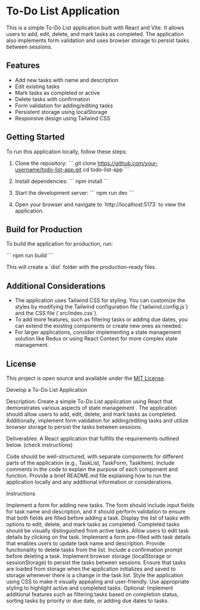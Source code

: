 # To-Do List Application

This is a simple To-Do List application built with React and Vite. It allows users to add, edit, delete, and mark tasks as completed. The application also implements form validation and uses browser storage to persist tasks between sessions.

## Features

- Add new tasks with name and description
- Edit existing tasks
- Mark tasks as completed or active
- Delete tasks with confirmation
- Form validation for adding/editing tasks
- Persistent storage using localStorage
- Responsive design using Tailwind CSS

## Getting Started

To run this application locally, follow these steps:

1. Clone the repository:
   \`\`\`
   git clone https://github.com/your-username/todo-list-app.git
   cd todo-list-app
   \`\`\`

2. Install dependencies:
   \`\`\`
   npm install
   \`\`\`

3. Start the development server:
   \`\`\`
   npm run dev
   \`\`\`

4. Open your browser and navigate to \`http://localhost:5173\` to view the application.

## Build for Production

To build the application for production, run:

\`\`\`
npm run build
\`\`\`

This will create a \`dist\` folder with the production-ready files.

## Additional Considerations

- The application uses Tailwind CSS for styling. You can customize the styles by modifying the Tailwind configuration file (\`tailwind.config.js\`) and the CSS file (\`src/index.css\`).
- To add more features, such as filtering tasks or adding due dates, you can extend the existing components or create new ones as needed.
- For larger applications, consider implementing a state management solution like Redux or using React Context for more complex state management.

## License

This project is open source and available under the [MIT License](LICENSE).

Develop a To-Do List Application

Description: Create a simple To-Do List application using React that demonstrates various aspects of state management . The application should allow users to add, edit, delete, and mark tasks as completed. Additionally, implement form validation for adding/editing tasks and utilize browser storage to persist the tasks between sessions.

Deliverables:
A React application that fulfills the requirements outlined below. (check instructions)

Code should be well-structured, with separate components for different parts of the application (e.g., TaskList, TaskForm, TaskItem).
Include comments in the code to explain the purpose of each component and function.
Provide a brief README.md file explaining how to run the application locally and any additional information or considerations.

Instructions

Implement a form for adding new tasks. The form should include input fields for task name and description, and it should perform validation to ensure that both fields are filled before adding a task. 
Display the list of tasks with options to edit, delete, and mark tasks as completed. Completed tasks should be visually distinguished from active tasks.
Allow users to edit task details by clicking on the task. Implement a form pre-filled with task details that enables users to update task name and description.
Provide functionality to delete tasks from the list. Include a confirmation prompt before deleting a task.
Implement browser storage (localStorage or sessionStorage) to persist the tasks between sessions. Ensure that tasks are loaded from storage when the application initializes and saved to storage whenever there is a change in the task list.
Style the application using CSS to make it visually appealing and user-friendly. Use appropriate styling to highlight active and completed tasks.
Optional: Implement additional features such as filtering tasks based on completion status, sorting tasks by priority or due date, or adding due dates to tasks.